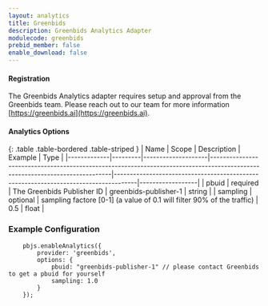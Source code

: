 ```yaml
---
layout: analytics
title: Greenbids
description: Greenbids Analytics Adapter
modulecode: greenbids
prebid_member: false
enable_download: false
---
```


#### Registration

The Greenbids Analytics adapter requires setup and approval from the
Greenbids team. Please reach out to our team for more information [https://greenbids.ai](https://greenbids.ai).

#### Analytics Options

{: .table .table-bordered .table-striped }
| Name         | Scope              | Description                                                                                                                 | Example                                                                             | Type             |
|-------------|---------|--------------------|-----------------------------------------------------------------------------------------------------------------------------|-------------------------------------------------------------------------------------|------------------|
| pbuid | required  | The Greenbids Publisher ID | greenbids-publisher-1  | string |
| sampling | optional  | sampling factore [0-1] (a value of 0.1 will filter 90% of the traffic) | 0.5  | float |

### Example Configuration

```
    pbjs.enableAnalytics({
        provider: 'greenbids',
        options: {
            pbuid: "greenbids-publisher-1" // please contact Greenbids to get a pbuid for yourself
            sampling: 1.0
        }
    });
```
